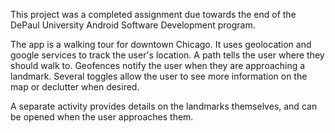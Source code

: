 This project was a completed assignment due towards the end of the DePaul University Android Software Development program.  

The app is a walking tour for downtown Chicago.  It uses geolocation and google services to track the user's location.
A path tells the user where they should walk to. Geofences notify the user when they are approaching a landmark.
Several toggles allow the user to see more information on the map or declutter when desired.

A separate activity provides details on the landmarks themselves, and can be opened when the user approaches them.

